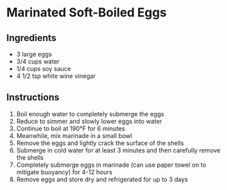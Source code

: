 # Marinated Soft-Boiled Eggs

## Ingredients

- 3 large eggs
- 3/4 cups water
- 1/4 cups soy sauce
- 4 1/2 tsp white wine vinegar

## Instructions

1. Boil enough water to completely submerge the eggs
2. Reduce to simmer and slowly lower eggs into water
3. Continue to boil at 190°F for 6 minutes
4. Meanwhile, mix marinade in a small bowl
5. Remove the eggs and lightly crack the surface of the shells
6. Submerge in cold water for at least 3 minutes and then carefully remove the shells
7. Completely submerge eggs in marinade (can use paper towel on to mitigate buoyancy) for 4-12 hours
8. Remove eggs and store dry and refrigerated for up to 3 days
